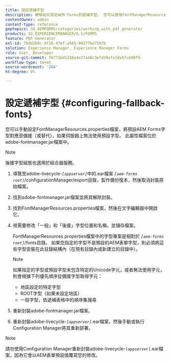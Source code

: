 ```yaml
---
title: 設定遞補字型
description: 瞭解如何設定AEM Forms的遞補字型。 您可以使用FontManagerResources.properties檔案，手動將預設字型對應到遞補字型。
contentOwner: admin
content-type: reference
geptopics: SG_AEMFORMS/categories/working_with_pdf_generator
products: SG_EXPERIENCEMANAGER/6.5/FORMS
feature: PDF Generator
exl-id: 76dd2b0c-9f16-47bf-a565-99277be750fb
solution: Experience Manager, Experience Manager Forms
role: User, Developer
source-git-commit: f6771bd1338a4e27a48c3efd39efe18e57cb98f9
workflow-type: tm+mt
source-wordcount: '264'
ht-degree: 0%

---
```


# 設定遞補字型 {#configuring-fallback-fonts}

您可以手動設定FontManagerResources.properties檔案，將預設AEM Forms字型對應至備援（或替代），如果伺服器上無法使用預設字型。 此屬性檔案位於adobe-fontmanager.jar檔案中。

>[!NOTE]
>
>後援字型組態也適用於組合器服務。

1. 導覽至adobe-livecycle-*`[appserver]`*&#x200B;中的.ear檔案 *`[aem-forms root]`*/configurationManager/export目錄，製作備份復本，然後取消封裝原始檔案。
1. 找到adobe-fontmanager.jar檔案並將其解除封裝。
1. 找到FontManagerResources.properties檔案，然後在文字編輯器中開啟它。
1. 視需要修改「一般」和「後援」字型位置和名稱，並儲存檔案。

   FontManagerResources.properties檔案中的字型專案是相對於 *`[aem-forms root]`*/fonts目錄。 如果您指定的字型不是預設的AEM表單字型，則必須將這些字型安裝在此目錄結構內（在現有目錄內或新建立的目錄中）。

   >[!NOTE]
   >
   >如果指定的字型或預設字型未包含特定的Unicode字元，或者無法使用字元，則會根據下列優先順序從備援字型取得字元：

   * 地區設定的特定字型
   * ROOT字型（如果未設定地區）
   * 一般字型，依遞補表格中的順序集搜尋

1. 重新封裝adobe-fontmanager.jar檔案。
1. 重新封裝adobe-livecycle-*`[appserver]`*.ear檔案，然後手動或執行Configuration Manager將其重新部署。

>[!NOTE]
>
>請勿使用Configuration Manager重新封裝adobe-livecycle-`[appserver]`.ear檔案，因為它會以AEM表單預設值覆寫您的修改。
